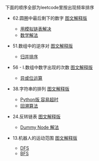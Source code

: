 下面的顺序全部为leetcode里按出现频率排序

*  62.圆圈中最后剩下的数字 [图文解释版](https://juejin.im/post/5efe1f736fb9a07ebe238437)
   * [用模拟链表解决](https://github.com/Melusinee/JianZhiOffer-LeetCode-Java/blob/master/62-LinkedList.java)
   * [数学解法](https://github.com/Melusinee/JianZhiOffer-LeetCode-Java/blob/master/62-Math.java)
   
*  51.数组中的逆序对 [图文解释版](https://juejin.im/post/5efeeea4e51d45347246a104)
   * [归并排序](https://github.com/Melusinee/JianZhiOffer-LeetCode-Java/blob/master/51.java)
   
*  56 - I.数组中数字出现的次数 [图文解释版](https://juejin.im/post/5eff063af265da22bc29a05a)
   * [异或位运算](https://github.com/Melusinee/JianZhiOffer-LeetCode-Java/blob/master/56-I.java)
   
*  38.字符串的排列 [图文解释版](https://juejin.im/post/5eff52816fb9a07e753c8619)
   * [Python版 容易超时](https://github.com/Melusinee/JianZhiOffer-LeetCode-Java/blob/master/38-1.py)
   * [回溯算法](https://github.com/Melusinee/JianZhiOffer-LeetCode-Java/blob/master/38-2.java)

*  24.反转链表 [图文解释版](https://juejin.im/post/5eff5af85188252e397ed089)
   * [Dummy Node 解法](https://github.com/Melusinee/JianZhiOffer-LeetCode-Java/blob/master/24.java)
   
*  13.机器人的运动范围 [图文解释版](https://juejin.im/post/5eff70256fb9a07ebe238619)
   * [DFS](https://github.com/Melusinee/JianZhiOffer-LeetCode-Java/blob/master/13-1.java)
   * [BFS](https://github.com/Melusinee/JianZhiOffer-LeetCode-Java/blob/master/13-2.java)
